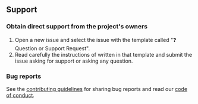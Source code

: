 ## **Support**

### Obtain direct support from the project's owners

1. Open a new issue and select the issue with the template called "❓ Question or Support Request".
2. Read carefully the instructions of written in that template and submit the issue asking for support
or asking any question.

### Bug reports

See the [contributing guidelines](CONTRIBUTING.md) for sharing bug reports and read our [code of conduct](CODE_OF_CONDUCT.md).
